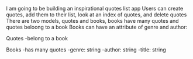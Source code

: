 I am going to be building an inspirational quotes list app
Users can create quotes, add them to their list, look at an index of quotes, and delete quotes 
There are two models, quotes and books, books have many quotes and quotes beloong to a book
Books can have an attribute of genre and author:


Quotes
-belong to a book

Books
-has many quotes
-genre: string
-author: string 
-title: string 